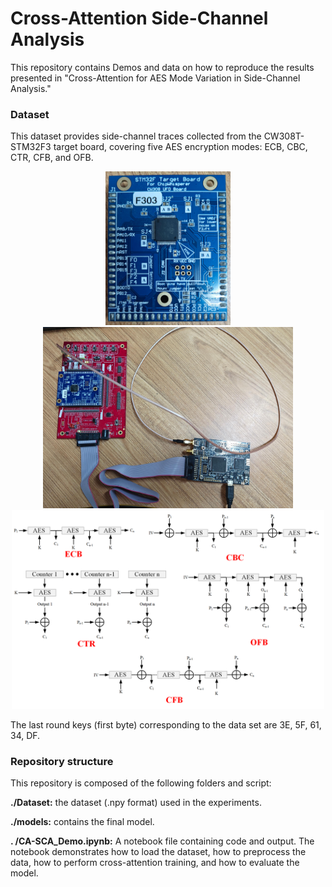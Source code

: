 # Cross-Attention Side-Channel Analysis

This repository contains Demos and data on how to reproduce the results presented in "Cross-Attention for AES Mode Variation in Side-Channel Analysis."

### Dataset

This dataset provides side-channel traces collected from the CW308T-STM32F3 target board, covering five AES encryption modes: ECB, CBC, CTR, CFB, and OFB. 
<div align="center">
    <img src="https://github.com/hfl110529/CA-SCA/raw/main/figures/STM32F3.png" alt="Editor" width="200">
    <img src="https://github.com/hfl110529/CA-SCA/raw/main/figures/setups.jpg" alt="Editor" width="400">
    <img src="https://github.com/hfl110529/CA-SCA/raw/main/figures/AES encryption mode.png" alt="Editor" width="500">
</div>


The last round keys (first byte) corresponding to the data set are 3E, 5F, 61, 34, DF.


### Repository structure

This repository is composed of the following folders and script:

**./Dataset:** the dataset (.npy format) used in the experiments.

**./models:** contains the final model.

**. /CA-SCA_Demo.ipynb:** A notebook file containing code and output. The notebook demonstrates how to load the dataset, how to preprocess the data, how to perform cross-attention training, and how to evaluate the model.





